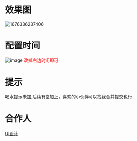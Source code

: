 # 效果图
![1676336237406](https://user-images.githubusercontent.com/87634542/218610630-4b979390-c865-4673-94d5-3591a486b23d.gif)
# 配置时间 
![image](https://user-images.githubusercontent.com/87634542/218610680-41ece908-d38d-4e08-a513-abdec6129eb4.png)
<font color='red'> 改掉右边时间即可 </font>
# 提示 
喝水提示未加,后续有空加上，喜欢的小伙伴可以找我合并提交也行
# 合作人
<a href="#">UI设计</a>
